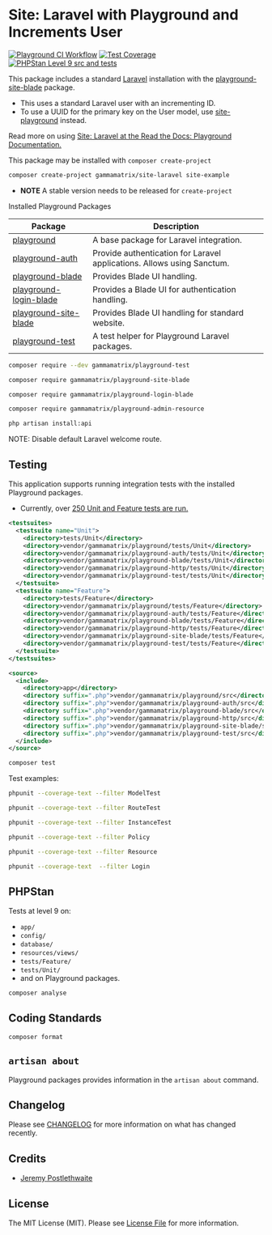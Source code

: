 # Site: Laravel with Playground and Increments User

[![Playground CI Workflow](https://github.com/gammamatrix/site-laravel/actions/workflows/ci.yml/badge.svg?branch=develop)](https://raw.githubusercontent.com/gammamatrix/site-laravel/testing/develop/testdox.txt)
[![Test Coverage](https://raw.githubusercontent.com/gammamatrix/site-laravel/testing/develop/coverage.svg)](tests)
[![PHPStan Level 9 src and tests](https://img.shields.io/badge/PHPStan-level%209-brightgreen)](.github/workflows/ci.yml#L120)

This package includes a standard [Laravel](https://laravel.com/docs/11.x) installation with the [playground-site-blade](https://github.com/gammamatrix/playground-site-blade) package.
- This uses a standard Laravel user with an incrementing ID.
- To use a UUID for the primary key on the User model, use [site-playground](https://github.com/gammamatrix/site-playground) instead.

Read more on using [Site: Laravel at the Read the Docs: Playground Documentation.](https://gammamatrix-playground.readthedocs.io/en/develop/applications/site-laravel.html)

This package may be installed with `composer create-project`

```sh
composer create-project gammamatrix/site-laravel site-example
```
- **NOTE** A stable version needs to be released for `create-project`

Installed Playground Packages

| Package | Description|
|---------|------------|
| [playground](https://github.com/gammamatrix/playground) | A base package for Laravel integration. |
| [playground-auth](https://github.com/gammamatrix/playground-auth) | Provide authentication for Laravel applications. Allows using Sanctum. |
| [playground-blade](https://github.com/gammamatrix/playground-blade) | Provides Blade UI handling. |
| [playground-login-blade](https://github.com/gammamatrix/playground-login-blade) | Provides a Blade UI for authentication handling. |
| [playground-site-blade](https://github.com/gammamatrix/playground-site-blade) | Provides Blade UI handling for standard website. |
| [playground-test](https://github.com/gammamatrix/playground-test) | A test helper for Playground Laravel packages. |



```sh
composer require --dev gammamatrix/playground-test
```

```sh
composer require gammamatrix/playground-site-blade
```

```sh
composer require gammamatrix/playground-login-blade
```

```sh
composer require gammamatrix/playground-admin-resource
```

```sh
php artisan install:api
```

NOTE: Disable default Laravel welcome route.

## Testing

This application supports running integration tests with the installed Playground packages.
- Currently, over [250 Unit and Feature tests are run.](https://raw.githubusercontent.com/gammamatrix/site-laravel/testing/develop/testdox.txt)

```xml
<testsuites>
  <testsuite name="Unit">
    <directory>tests/Unit</directory>
    <directory>vendor/gammamatrix/playground/tests/Unit</directory>
    <directory>vendor/gammamatrix/playground-auth/tests/Unit</directory>
    <directory>vendor/gammamatrix/playground-blade/tests/Unit</directory>
    <directory>vendor/gammamatrix/playground-http/tests/Unit</directory>
    <directory>vendor/gammamatrix/playground-test/tests/Unit</directory>
  </testsuite>
  <testsuite name="Feature">
    <directory>tests/Feature</directory>
    <directory>vendor/gammamatrix/playground/tests/Feature</directory>
    <directory>vendor/gammamatrix/playground-auth/tests/Feature</directory>
    <directory>vendor/gammamatrix/playground-blade/tests/Feature</directory>
    <directory>vendor/gammamatrix/playground-http/tests/Feature</directory>
    <directory>vendor/gammamatrix/playground-site-blade/tests/Feature</directory>
    <directory>vendor/gammamatrix/playground-test/tests/Feature</directory>
  </testsuite>
</testsuites>

<source>
  <include>
    <directory>app</directory>
    <directory suffix=".php">vendor/gammamatrix/playground/src</directory>
    <directory suffix=".php">vendor/gammamatrix/playground-auth/src</directory>
    <directory suffix=".php">vendor/gammamatrix/playground-blade/src</directory>
    <directory suffix=".php">vendor/gammamatrix/playground-http/src</directory>
    <directory suffix=".php">vendor/gammamatrix/playground-site-blade/src</directory>
    <directory suffix=".php">vendor/gammamatrix/playground-test/src</directory>
  </include>
</source>
```

```sh
composer test
```

Test examples:

```sh
phpunit --coverage-text --filter ModelTest
```

```sh
phpunit --coverage-text --filter RouteTest
```

```sh
phpunit --coverage-text --filter InstanceTest
```

```sh
phpunit --coverage-text --filter Policy
```

```sh
phpunit --coverage-text --filter Resource
```

```sh
phpunit --coverage-text  --filter Login
```


## PHPStan

Tests at level 9 on:
- `app/`
- `config/`
- `database/`
- `resources/views/`
- `tests/Feature/`
- `tests/Unit/`
- and on Playground packages.

```sh
composer analyse
```

## Coding Standards

```sh
composer format
```

## `artisan about`

Playground packages provides information in the `artisan about` command.


## Changelog

Please see [CHANGELOG](CHANGELOG.md) for more information on what has changed recently.

## Credits

- [Jeremy Postlethwaite](https://github.com/gammamatrix)

## License

The MIT License (MIT). Please see [License File](LICENSE.md) for more information.
